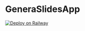 # GeneraSlidesApp

[![Deploy on Railway](https://railway.app/button.svg)](https://railway.app/account/billing)

